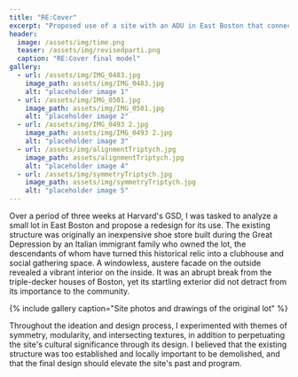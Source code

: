 ```yaml
---
title: "RE:Cover"
excerpt: "Proposed use of a site with an ADU in East Boston that connects a modern community to its past spirit"
header:
  image: /assets/img/time.png
  teaser: /assets/img/revisedparti.png
  caption: "RE:Cover final model"
gallery:
  - url: /assets/img/IMG_0483.jpg
    image_path: assets/img/IMG_0483.jpg
    alt: "placeholder image 1"
  - url: /assets/img/IMG_0501.jpg
    image_path: assets/img/IMG_0501.jpg
    alt: "placeholder image 2"
  - url: /assets/img/IMG_0493 2.jpg
    image_path: assets/img/IMG_0493 2.jpg
    alt: "placeholder image 3"
  - url: /assets/img/alignmentTriptych.jpg
    image_path: assets/alignmentTriptych.jpg
    alt: "placeholder image 4"
  - url: /assets/img/symmetryTriptych.jpg
    image_path: assets/img/symmetryTriptych.jpg
    alt: "placeholder image 5"
---
```


Over a period of three weeks at Harvard's GSD, I was tasked to analyze a small lot in East Boston and propose a redesign for its use. The existing structure was originally an inexpensive shoe store built during the Great Depression by an Italian immigrant family who owned the lot, the descendants of whom have turned this historical relic into a clubhouse and social gathering space. A windowless, austere facade on the outside revealed a vibrant interior on the inside. It was an abrupt break from the triple-decker houses of Boston, yet its startling exterior did not detract from its importance to the community. 

{% include gallery caption="Site photos and drawings of the original lot" %}

Throughout the ideation and design process, I experimented with themes of symmetry, modularity, and intersecting textures, in addition to perpetuating the site's cultural significance through its design. I believed that the existing structure was too established and locally important to be demolished, and that the final design should elevate the site's past and program.
